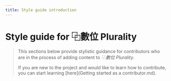 ```yaml
---
title: Style guide introduction
---
```


# Style guide for ⿻數位 Plurality

>  This sections below provide stylistic guidance for contributors who are in the process of adding content to *⿻數位 Plurality*.  
>
> If you are new to the project and would like to learn how to contribute, you can start learning [here](Getting started as a contributor.md).



